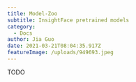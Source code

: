 ```yaml
---
title: Model-Zoo
subtitle: InsightFace pretrained models
category:
  - Docs
author: Jia Guo
date: 2021-03-21T08:04:35.917Z
featureImage: /uploads/949693.jpeg
---
```

TODO
